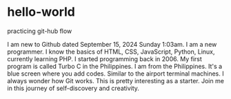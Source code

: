 # hello-world
practicing git-hub flow

I am new to Github dated September 15, 2024 Sunday 1:03am.
I am a new programmer. I know the basics of HTML, CSS, JavaScript, Python, Linux, currently learning PHP.
I started programming back in 2006. My first program is called Turbo C in the Philippines.
I am from the Philippines. It's a blue screen where you add codes. Similar to the airport terminal machines.
I always wonder how Git works. This is pretty interesting as a starter. 
Join me in this journey of self-discovery and creativity. 

